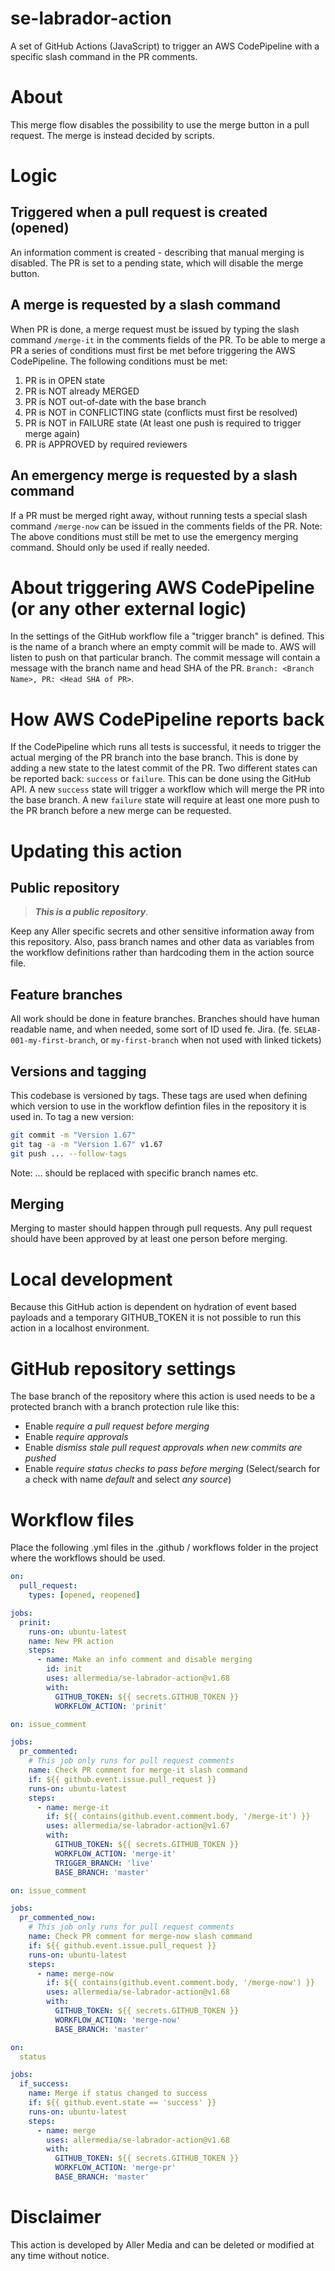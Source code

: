 # se-labrador-action

A set of GitHub Actions (JavaScript) to trigger an AWS CodePipeline with a specific slash command in the PR comments. 

# About

This merge flow disables the possibility to use the merge button in a pull request. The merge is instead decided by scripts.

# Logic

## Triggered when a pull request is created (opened)

An information comment is created - describing that manual merging is disabled. The PR is set to a pending state, which will
disable the merge button. 

## A merge is requested by a slash command

When PR is done, a merge request must be issued by typing the slash command `/merge-it` in the comments fields of the PR.
To be able to merge a PR a series of conditions must first be met before triggering the AWS CodePipeline. The following
conditions must be met:

1. PR is in OPEN state
2. PR is NOT already MERGED
3. PR is NOT out-of-date with the base branch
4. PR is NOT in CONFLICTING state (conflicts must first be resolved)
5. PR is NOT in FAILURE state (At least one push is required to trigger merge again)
6. PR is APPROVED by required reviewers

## An emergency merge is requested by a slash command

If a PR must be merged right away, without running tests a special slash command `/merge-now` can be issued in the comments fields of the PR.
Note: The above conditions must still be met to use the emergency merging command. Should only be used if really needed.

# About triggering AWS CodePipeline (or any other external logic)

In the settings of the GitHub workflow file a "trigger branch" is defined. This is the name of a branch where an empty commit will be made to.
AWS will listen to push on that particular branch. The commit message will contain a message with the branch name and head SHA of the PR.
`Branch: <Branch Name>, PR: <Head SHA of PR>`.

# How AWS CodePipeline reports back

If the CodePipeline which runs all tests is successful, it needs to trigger the actual merging of the PR branch into the base branch. This is done
by adding a new state to the latest commit of the PR. Two different states can be reported back: `success` or `failure`. This can be done using
the GitHub API. A new `success` state will trigger a workflow which will merge the PR into the base branch. A new `failure` state will require at least
one more push to the PR branch before a new merge can be requested.

# Updating this action

## Public repository

>___This is a public repository___. 

Keep any Aller specific secrets and other sensitive information away from this repository. Also, pass branch names and other
data as variables from the workflow definitions rather than hardcoding them in the action source file. 

## Feature branches

All work should be done in feature branches. Branches should have human readable name, and when needed, some sort of ID
used fe. Jira. (fe. `SELAB-001-my-first-branch`, or `my-first-branch` when not used with linked tickets)

## Versions and tagging

This codebase is versioned by tags. These tags are used when defining which version to use in the workflow defintion files in the repository it is used in.
To tag a new version:

```bash
git commit -m "Version 1.67"
git tag -a -m "Version 1.67" v1.67
git push ... --follow-tags
```
Note: ... should be replaced with specific branch names etc.

## Merging

Merging to master should happen through pull requests. Any pull request should have been approved by at least one person before
merging.

# Local development

Because this GitHub action is dependent on hydration of event based payloads and a temporary GITHUB_TOKEN it is not possible to run this action in a localhost
environment.

# GitHub repository settings

The base branch of the repository where this action is used needs to be a protected branch with a branch protection rule like this:

- Enable *require a pull request before merging*
- Enable *require approvals*
- Enable *dismiss stale pull request approvals when new commits are pushed*
- Enable *require status checks to pass before merging* (Select/search for a check with name *default* and select *any source*)

# Workflow files

Place the following .yml files in the .github / workflows folder in the project where the workflows should be used.

```yaml
on:
  pull_request:
    types: [opened, reopened]

jobs:
  prinit:
    runs-on: ubuntu-latest
    name: New PR action
    steps:
      - name: Make an info comment and disable merging
        id: init
        uses: allermedia/se-labrador-action@v1.68
        with:
          GITHUB_TOKEN: ${{ secrets.GITHUB_TOKEN }}
          WORKFLOW_ACTION: 'prinit'
```


```yaml
on: issue_comment

jobs:
  pr_commented:
    # This job only runs for pull request comments
    name: Check PR comment for merge-it slash command
    if: ${{ github.event.issue.pull_request }}
    runs-on: ubuntu-latest
    steps:
      - name: merge-it
        if: ${{ contains(github.event.comment.body, '/merge-it') }}
        uses: allermedia/se-labrador-action@v1.67
        with:
          GITHUB_TOKEN: ${{ secrets.GITHUB_TOKEN }}
          WORKFLOW_ACTION: 'merge-it'
          TRIGGER_BRANCH: 'live'
          BASE_BRANCH: 'master'
 ```

```yaml
on: issue_comment

jobs:
  pr_commented_now:
    # This job only runs for pull request comments
    name: Check PR comment for merge-now slash command
    if: ${{ github.event.issue.pull_request }}
    runs-on: ubuntu-latest
    steps:
      - name: merge-now
        if: ${{ contains(github.event.comment.body, '/merge-now') }}
        uses: allermedia/se-labrador-action@v1.68
        with:
          GITHUB_TOKEN: ${{ secrets.GITHUB_TOKEN }}
          WORKFLOW_ACTION: 'merge-now'
          BASE_BRANCH: 'master'
```

```yaml
on:
  status

jobs:
  if_success:
    name: Merge if status changed to success
    if: ${{ github.event.state == 'success' }}
    runs-on: ubuntu-latest
    steps:
      - name: merge
        uses: allermedia/se-labrador-action@v1.68
        with:
          GITHUB_TOKEN: ${{ secrets.GITHUB_TOKEN }}
          WORKFLOW_ACTION: 'merge-pr'
          BASE_BRANCH: 'master'
```

# Disclaimer
This action is developed by Aller Media and can be deleted or modified at any time without notice. 